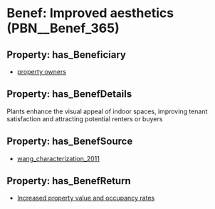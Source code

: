 # Benef: __Improved aesthetics__ (PBN__Benef_365)

## Property: has_Beneficiary

* [property owners](../Stakeholder/PBN__Stakeholder_177)

## Property: has_BenefDetails

Plants enhance the visual appeal of indoor spaces, improving tenant satisfaction and attracting potential renters or buyers

## Property: has_BenefSource

* [wang_characterization_2011](../Article/PBN__Article_71)

## Property: has_BenefReturn

* [Increased property value and occupancy rates](../BenefReturn/PBN__BenefReturn_393)

